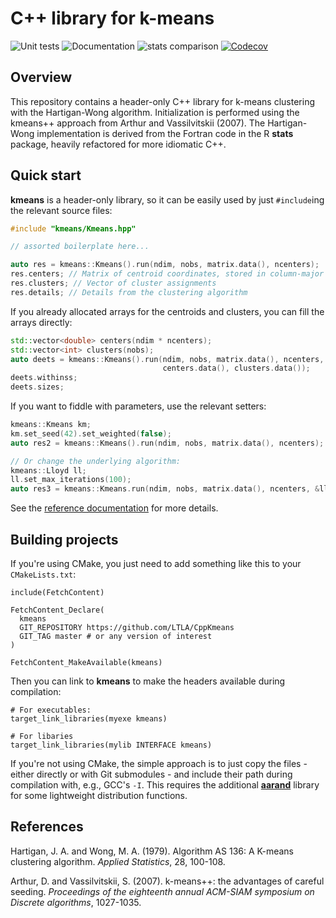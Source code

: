 # C++ library for k-means

![Unit tests](https://github.com/LTLA/CppKmeans/actions/workflows/run-tests.yaml/badge.svg)
![Documentation](https://github.com/LTLA/CppKmeans/actions/workflows/doxygenate.yaml/badge.svg)
![stats comparison](https://github.com/LTLA/CppKmeans/actions/workflows/compare-kmeans.yaml/badge.svg)
[![Codecov](https://codecov.io/gh/LTLA/CppKmeans/branch/master/graph/badge.svg?token=7S231XHC0Q)](https://codecov.io/gh/LTLA/CppKmeans)

## Overview

This repository contains a header-only C++ library for k-means clustering with the Hartigan-Wong algorithm.
Initialization is performed using the kmeans++ approach from Arthur and Vassilvitskii (2007).
The Hartigan-Wong implementation is derived from the Fortran code in the R **stats** package, heavily refactored for more idiomatic C++.

## Quick start

**kmeans** is a header-only library, so it can be easily used by just `#include`ing the relevant source files:

```cpp
#include "kmeans/Kmeans.hpp"

// assorted boilerplate here...

auto res = kmeans::Kmeans().run(ndim, nobs, matrix.data(), ncenters);
res.centers; // Matrix of centroid coordinates, stored in column-major format
res.clusters; // Vector of cluster assignments
res.details; // Details from the clustering algorithm
```

If you already allocated arrays for the centroids and clusters, you can fill the arrays directly:

```cpp
std::vector<double> centers(ndim * ncenters);
std::vector<int> clusters(nobs);
auto deets = kmeans::Kmeans().run(ndim, nobs, matrix.data(), ncenters, 
                                  centers.data(), clusters.data());
deets.withinss;
deets.sizes;
```

If you want to fiddle with parameters, use the relevant setters:

```cpp
kmeans::Kmeans km;
km.set_seed(42).set_weighted(false);
auto res2 = kmeans::Kmeans().run(ndim, nobs, matrix.data(), ncenters);

// Or change the underlying algorithm:
kmeans::Lloyd ll;
ll.set_max_iterations(100);
auto res3 = kmeans::Kmeans.run(ndim, nobs, matrix.data(), ncenters, &ll);
```

See the [reference documentation](https://ltla.github.io/CppKmeans) for more details.

## Building projects 

If you're using CMake, you just need to add something like this to your `CMakeLists.txt`:

```
include(FetchContent)

FetchContent_Declare(
  kmeans 
  GIT_REPOSITORY https://github.com/LTLA/CppKmeans
  GIT_TAG master # or any version of interest
)

FetchContent_MakeAvailable(kmeans)
```

Then you can link to **kmeans** to make the headers available during compilation:

```
# For executables:
target_link_libraries(myexe kmeans)

# For libaries
target_link_libraries(mylib INTERFACE kmeans)
```

If you're not using CMake, the simple approach is to just copy the files - either directly or with Git submodules - and include their path during compilation with, e.g., GCC's `-I`.
This requires the additional [**aarand**](https://github.com/LTLA/aarand) library for some lightweight distribution functions.

## References

Hartigan, J. A. and Wong, M. A. (1979).
Algorithm AS 136: A K-means clustering algorithm.
_Applied Statistics_, 28, 100-108.

Arthur, D. and Vassilvitskii, S. (2007). 
k-means++: the advantages of careful seeding.
_Proceedings of the eighteenth annual ACM-SIAM symposium on Discrete algorithms_, 1027-1035.
